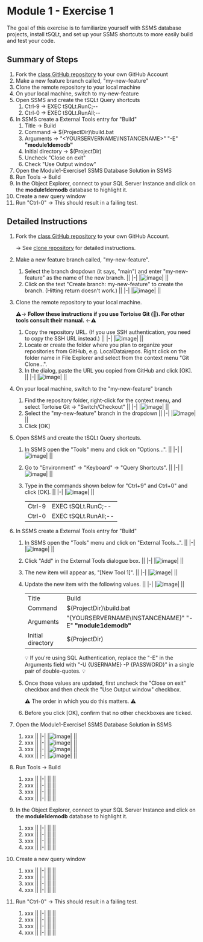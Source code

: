 # Module 1 - Exercise 1
The goal of this exercise is to familiarize yourself with SSMS database projects, install tSQLt, and set up your SSMS shortcuts to more easily build and test your code.

## Summary of Steps

1. Fork the [class GitHub repository](https://github.com/sqlity-net/dataplatform-devops-demos) to your own GitHub Account
2. Make a new feature branch called, "my-new-feature"
3. Clone the remote repository to your local machine
4. On your local machine, switch to my-new-feature
5. Open SSMS and create the tSQLt Query shortcuts
   1. Ctrl-9 → EXEC tSQLt.RunC;--
   5. Ctrl-0 → EXEC tSQLt.RunAll;--
7. In SSMS create a External Tools entry for "Build"
   1. Title → Build
   9. Command → $(ProjectDir)\build.bat
   10. Arguments → "<YOURSERVERNAME\INSTANCENAME>" "-E" **"module1demodb"**
   11. Initial directory → $(ProjectDir)
   13. Uncheck "Close on exit"
   12. Check "Use Output window"
13. Open the Module1-Exercise1 SSMS Database Solution in SSMS
14. Run Tools → Build
15. In the Object Explorer, connect to your SQL Server Instance and click on the **module1demodb** database to highlight it.
16. Create a new query window
17. Run "Ctrl-0" → This should result in a failing test.

## Detailed Instructions

1. Fork the [class GitHub repository](https://github.com/sqlity-net/dataplatform-devops-demos) to your own GitHub Account.

   → See [clone repository](../../../) for detailed instructions.
   
3. Make a new feature branch called, "my-new-feature".
   1. Select the branch dropdown (it says, "main") and enter "my-new-feature" as the name of the new branch.
      ||
      |-|
      |![image](https://user-images.githubusercontent.com/298017/113496568-e1f17580-94c8-11eb-9a56-87963d9920fb.png)|
      ||
   1. Click on the text "Create branch: my-new-feature" to create the branch. (Hitting return doesn't work.)
      ||
      |-|
      |![image](https://user-images.githubusercontent.com/298017/113496576-f3d31880-94c8-11eb-95bb-dab2ac2767aa.png)|
      ||
      
5. Clone the remote repository to your local machine.

   :warning:→ **Follow these instructions if you use Tortoise Git (:turtle:). For other tools consult their manual.** ←:warning:
   1. Copy the repository URL. (If you use SSH authentication, you need to copy the SSH URL instead.)
      ||
      |-|
      |![image](https://user-images.githubusercontent.com/298017/113521157-9e991480-9565-11eb-9f68-732a628183cb.png)|
      ||
   1. Locate or create the folder where you plan to organize your repositories from GitHub, e.g. LocalData\repos. Right click on the folder name in File Explorer and select from the context menu "Git Clone...".
   2. In the dialog, paste the URL you copied from GitHub and click [OK].
      ||
      |-|
      |![image](https://user-images.githubusercontent.com/298017/113521237-2a12a580-9566-11eb-9e8f-be9226ff373c.png)|
      ||
      
7. On your local machine, switch to the "my-new-feature" branch
   1. Find the repository folder, right-click for the context menu, and select Tortoise Git → "Switch/Checkout" 
      ||
      |-|
      |![image](https://user-images.githubusercontent.com/298017/113519762-5e816400-955c-11eb-845f-ff02f036b2b9.png)|
      ||
   1. Select the "my-new-feature" branch in the dropdown
      ||
      |-|
      |![image](https://user-images.githubusercontent.com/298017/113521214-03ed0580-9566-11eb-84f9-61454bb446b6.png)|
      ||
   1. Click [OK]
9. Open SSMS and create the tSQLt Query shortcuts.
   1. In SSMS open the "Tools" menu and click on "Options...".
      ||
      |-|
      |![image](https://user-images.githubusercontent.com/298017/113520095-cb95f900-955e-11eb-8277-5bb79130a203.png)|
      ||
   1. Go to "Environment" → "Keyboard" → "Query Shortcuts".
      ||
      |-|
      |![image](https://user-images.githubusercontent.com/298017/113520136-1152c180-955f-11eb-93e3-5b9aadcee0b5.png)|
      ||
   1. Type in the commands shown below for "Ctrl+9" and Ctrl+0" and click [OK].
      ||
      |-|
      |![image](https://user-images.githubusercontent.com/298017/113520144-1b74c000-955f-11eb-9724-6a951ae8973d.png)|
      ||
      
      |||
      |-|-|
      |Ctrl-9 | EXEC tSQLt.RunC;--|
      |Ctrl-0 | EXEC tSQLt.RunAll;--|
1. In SSMS create a External Tools entry for "Build"
   1. In SSMS open the "Tools" menu and click on "External Tools...".
      ||
      |-|
      |![image](https://user-images.githubusercontent.com/298017/113520524-a5be2380-9561-11eb-8a7d-ddec52ba8cb6.png)|
      ||
   1. Click "Add" in the External Tools dialogue box.
      ||
      |-|
      |![image](https://user-images.githubusercontent.com/298017/113520527-abb40480-9561-11eb-9a52-c667c4e12b61.png)|
      ||
   1. The new item will appear as, "[New Tool 1]".
      ||
      |-|
      |![image](https://user-images.githubusercontent.com/298017/113520532-b79fc680-9561-11eb-858f-efb8091b684f.png)|
      ||
   1. Update the new item with the following values.
      ||
      |-|
      |![image](https://user-images.githubusercontent.com/298017/113520540-c4241f00-9561-11eb-9ee2-ea18067758d0.png)|
      ||

      |||
      |-|-|
      |Title|Build|
      |Command|$(ProjectDir)\build.bat|
      |Arguments|"{YOURSERVERNAME\INSTANCENAME}" "-E" **"module1demodb"**|
      |Initial directory|$(ProjectDir)|
      
      :bulb: If you're using SQL Authentication, replace the "-E" in the Arguments field with "-U {USERNAME} -P {PASSWORD}" in a single pair of double-quotes. :bulb:
      
   1. Once those values are updated, first uncheck the "Close on exit" checkbox and then check the "Use Output window" checkbox. 
      
      :warning: The order in which you do this matters. :warning:
      
   3. Before you click [OK], confirm that no other checkboxes are ticked.

1. Open the Module1-Exercise1 SSMS Database Solution in SSMS
   1. xxx
      ||
      |-|
      |![image](https://user-images.githubusercontent.com/298017/113521046-000cb380-9565-11eb-8c02-ab7c6110c1ca.png)|
      ||
   1. xxx
      ||
      |-|
      |![image](https://user-images.githubusercontent.com/298017/113521053-0864ee80-9565-11eb-8c72-028ec4830575.png)|
      ||
   1. xxx
      ||
      |-|
      |![image](https://user-images.githubusercontent.com/298017/113521084-3f3b0480-9565-11eb-883a-e680b2fa0ed7.png)|
      ||
   1. xxx
      ||
      |-|
      |![image](https://user-images.githubusercontent.com/298017/113521090-5a0d7900-9565-11eb-8cf1-2ab7a47ec29a.png)|
      ||
1. Run Tools → Build
   1. xxx
      ||
      |-|
      ||
      ||
   1. xxx
      ||
      |-|
      ||
      ||
   1. xxx
      ||
      |-|
      ||
      ||
   1. xxx
      ||
      |-|
      ||
      ||
1. In the Object Explorer, connect to your SQL Server Instance and click on the **module1demodb** database to highlight it.
   1. xxx
      ||
      |-|
      ||
      ||
   1. xxx
      ||
      |-|
      ||
      ||
   1. xxx
      ||
      |-|
      ||
      ||
   1. xxx
      ||
      |-|
      ||
      ||
1. Create a new query window
   1. xxx
      ||
      |-|
      ||
      ||
   1. xxx
      ||
      |-|
      ||
      ||
   1. xxx
      ||
      |-|
      ||
      ||
   1. xxx
      ||
      |-|
      ||
      ||
1. Run "Ctrl-0" → This should result in a failing test.
   1. xxx
      ||
      |-|
      ||
      ||
   1. xxx
      ||
      |-|
      ||
      ||
   1. xxx
      ||
      |-|
      ||
      ||
   1. xxx
      ||
      |-|
      ||
      ||
